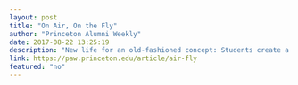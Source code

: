 ```yaml
---
layout: post
title: "On Air, On the Fly"
author: "Princeton Alumni Weekly"
date: 2017-08-22 13:25:19
description: "New life for an old-fashioned concept: Students create a TV variety show."
link: https://paw.princeton.edu/article/air-fly
featured: "no"
---
```


